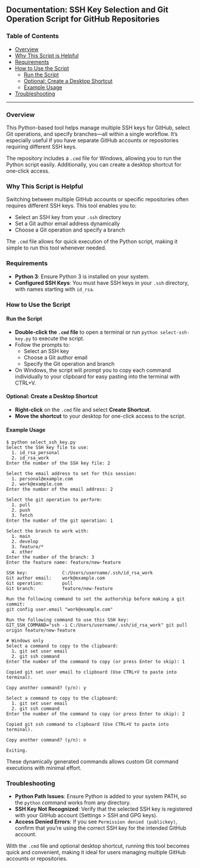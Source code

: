 ## Documentation: SSH Key Selection and Git Operation Script for GitHub Repositories

### Table of Contents

- [Overview](#overview)
- [Why This Script is Helpful](#why-this-script-is-helpful)
- [Requirements](#requirements)
- [How to Use the Script](#how-to-use-the-script)
  - [Run the Script](#run-the-script)
  - [Optional: Create a Desktop Shortcut](#optional-create-a-desktop-shortcut)
  - [Example Usage](#example-usage)
- [Troubleshooting](#troubleshooting)

---

### Overview

This Python-based tool helps manage multiple SSH keys for GitHub, select Git operations, and specify branches—all within a single workflow. It’s especially useful if you have separate GitHub accounts or repositories requiring different SSH keys.

The repository includes a `.cmd` file for Windows, allowing you to run the Python script easily. Additionally, you can create a desktop shortcut for one-click access.

### Why This Script is Helpful

Switching between multiple GitHub accounts or specific repositories often requires different SSH keys. This tool enables you to:

- Select an SSH key from your `.ssh` directory
- Set a Git author email address dynamically
- Choose a Git operation and specify a branch

The `.cmd` file allows for quick execution of the Python script, making it simple to run this tool whenever needed.

### Requirements

- **Python 3**: Ensure Python 3 is installed on your system.
- **Configured SSH Keys**: You must have SSH keys in your `.ssh` directory, with names starting with `id_rsa`.

### How to Use the Script

#### Run the Script

- **Double-click the `.cmd` file** to open a terminal or run `python select-ssh-key.py` to execute the script.
- Follow the prompts to:
  - Select an SSH key
  - Choose a Git author email
  - Specify the Git operation and branch
- On Windows, the script will prompt you to copy each command individually to your clipboard for easy pasting into the terminal with CTRL+V.

#### Optional: Create a Desktop Shortcut

- **Right-click** on the `.cmd` file and select **Create Shortcut**.
- **Move the shortcut** to your desktop for one-click access to the script.

#### Example Usage

```plaintext
$ python select_ssh_key.py
Select the SSH key file to use:
  1. id_rsa_personal
  2. id_rsa_work
Enter the number of the SSH key file: 2

Select the email address to set for this session:
  1. personal@example.com
  2. work@example.com
Enter the number of the email address: 2

Select the git operation to perform:
  1. pull
  2. push
  3. fetch
Enter the number of the git operation: 1

Select the branch to work with:
  1. main
  2. develop
  3. feature/*
  4. other
Enter the number of the branch: 3
Enter the feature name: feature/new-feature

SSH key:             C:/Users/username/.ssh/id_rsa_work
Git author email:    work@example.com
Git operation:       pull
Git branch:          feature/new-feature

Run the following command to set the authorship before making a git commit:
git config user.email "work@example.com"

Run the following command to use this SSH key:
GIT_SSH_COMMAND="ssh -i C:/Users/username/.ssh/id_rsa_work" git pull origin feature/new-feature

# Windows only
Select a command to copy to the clipboard:
  1. git set user email
  2. git ssh command
Enter the number of the command to copy (or press Enter to skip): 1

Copied git set user email to clipboard (Use CTRL+V to paste into terminal).

Copy another command? (y/n): y

Select a command to copy to the clipboard:
  1. git set user email
  2. git ssh command
Enter the number of the command to copy (or press Enter to skip): 2

Copied git ssh command to clipboard (Use CTRL+V to paste into terminal).

Copy another command? (y/n): n

Exiting.
```

These dynamically generated commands allows custom Git command executions with minimal effort.

### Troubleshooting

- **Python Path Issues**: Ensure Python is added to your system PATH, so the `python` command works from any directory.
- **SSH Key Not Recognized**: Verify that the selected SSH key is registered with your GitHub account (Settings > SSH and GPG keys).
- **Access Denied Errors**: If you see `Permission denied (publickey)`, confirm that you’re using the correct SSH key for the intended GitHub account.

With the `.cmd` file and optional desktop shortcut, running this tool becomes quick and convenient, making it ideal for users managing multiple GitHub accounts or repositories.
